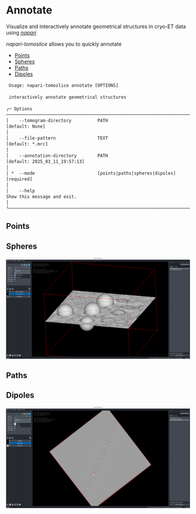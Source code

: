 # Annotate

Visualize and interactively annotate geometrical structures in cryo-ET data using [*napari*](https://github.com/napari/napari)

*napari-tomoslice* allows you to quickly annotate

- [Points](annotate.md#points)
- [Spheres](annotate.md#spheres)
- [Paths](annotate.md#paths)
- [Dipoles](annotate.md#dipoles)

````
 Usage: napari-tomoslice annotate [OPTIONS]                                                                                                                                                                                                      
                                                                                                                                                                                                                                                 
 interactively annotate geometrical structures                                                                                                                                                                                                   
                                                                                                                                                                                                                                                 
╭─ Options ─────────────────────────────────────────────────────────────────────────────────────────────────────────────────────────────────────────────────────────────────────────────────────────────────────────────────────────────────────╮
│    --tomogram-directory          PATH                            [default: None]                                                                                                                                                              │
│    --file-pattern                TEXT                            [default: *.mrc]                                                                                                                                                             │
│    --annotation-directory        PATH                            [default: 2025_03_11_19:57:13]                                                                                                                                               │
│ *  --mode                        [points|paths|spheres|dipoles]  [required]                                                                                                                                                                   │
│    --help                                                        Show this message and exit.                                                                                                                                                  │
╰───────────────────────────────────────────────────────────────────────────────────────────────────────────────────────────────────────────────────────────────────────────────────────────────────────────────────────────────────────────────╯
````

## Points

## Spheres
![Sphere annotation](images/annotate-sphere.png)

## Paths

## Dipoles
![Dipole annotation](images/annotate-dipole.png)

